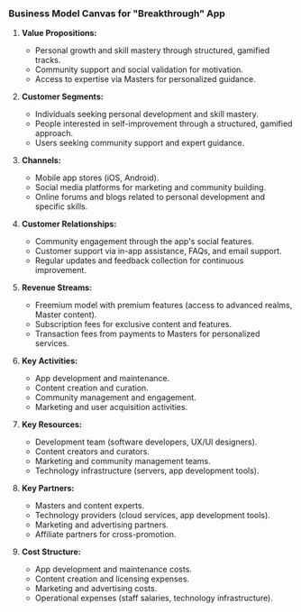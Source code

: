 ### Business Model Canvas for "Breakthrough" App

1. **Value Propositions:**
   - Personal growth and skill mastery through structured, gamified tracks.
   - Community support and social validation for motivation.
   - Access to expertise via Masters for personalized guidance.

2. **Customer Segments:**
   - Individuals seeking personal development and skill mastery.
   - People interested in self-improvement through a structured, gamified approach.
   - Users seeking community support and expert guidance.

3. **Channels:**
   - Mobile app stores (iOS, Android).
   - Social media platforms for marketing and community building.
   - Online forums and blogs related to personal development and specific skills.

4. **Customer Relationships:**
   - Community engagement through the app's social features.
   - Customer support via in-app assistance, FAQs, and email support.
   - Regular updates and feedback collection for continuous improvement.

5. **Revenue Streams:**
   - Freemium model with premium features (access to advanced realms, Master content).
   - Subscription fees for exclusive content and features.
   - Transaction fees from payments to Masters for personalized services.

6. **Key Activities:**
   - App development and maintenance.
   - Content creation and curation.
   - Community management and engagement.
   - Marketing and user acquisition activities.

7. **Key Resources:**
   - Development team (software developers, UX/UI designers).
   - Content creators and curators.
   - Marketing and community management teams.
   - Technology infrastructure (servers, app development tools).

8. **Key Partners:**
   - Masters and content experts.
   - Technology providers (cloud services, app development tools).
   - Marketing and advertising partners.
   - Affiliate partners for cross-promotion.

9. **Cost Structure:**
   - App development and maintenance costs.
   - Content creation and licensing expenses.
   - Marketing and advertising costs.
   - Operational expenses (staff salaries, technology infrastructure).

